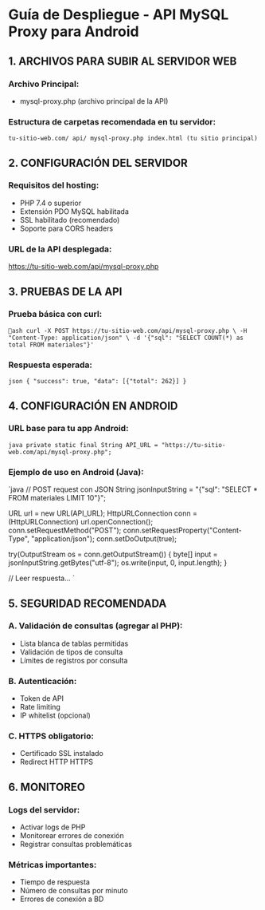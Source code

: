 ﻿# Guía de Despliegue - API MySQL Proxy para Android

## 1. ARCHIVOS PARA SUBIR AL SERVIDOR WEB

### Archivo Principal:
- mysql-proxy.php (archivo principal de la API)

### Estructura de carpetas recomendada en tu servidor:
`
tu-sitio-web.com/
 api/
    mysql-proxy.php
 index.html (tu sitio principal)
`

## 2. CONFIGURACIÓN DEL SERVIDOR

### Requisitos del hosting:
- PHP 7.4 o superior
- Extensión PDO MySQL habilitada
- SSL habilitado (recomendado)
- Soporte para CORS headers

### URL de la API desplegada:
https://tu-sitio-web.com/api/mysql-proxy.php

## 3. PRUEBAS DE LA API

### Prueba básica con curl:
`ash
curl -X POST https://tu-sitio-web.com/api/mysql-proxy.php \
  -H "Content-Type: application/json" \
  -d '{"sql": "SELECT COUNT(*) as total FROM materiales"}'
`

### Respuesta esperada:
`json
{
  "success": true,
  "data": [{"total": 262}]
}
`

## 4. CONFIGURACIÓN EN ANDROID

### URL base para tu app Android:
`java
private static final String API_URL = "https://tu-sitio-web.com/api/mysql-proxy.php";
`

### Ejemplo de uso en Android (Java):
`java
// POST request con JSON
String jsonInputString = "{"sql": "SELECT * FROM materiales LIMIT 10"}";

URL url = new URL(API_URL);
HttpURLConnection conn = (HttpURLConnection) url.openConnection();
conn.setRequestMethod("POST");
conn.setRequestProperty("Content-Type", "application/json");
conn.setDoOutput(true);

try(OutputStream os = conn.getOutputStream()) {
    byte[] input = jsonInputString.getBytes("utf-8");
    os.write(input, 0, input.length);
}

// Leer respuesta...
`

## 5. SEGURIDAD RECOMENDADA

### A. Validación de consultas (agregar al PHP):
- Lista blanca de tablas permitidas
- Validación de tipos de consulta
- Límites de registros por consulta

### B. Autenticación:
- Token de API
- Rate limiting
- IP whitelist (opcional)

### C. HTTPS obligatorio:
- Certificado SSL instalado
- Redirect HTTP  HTTPS

## 6. MONITOREO

### Logs del servidor:
- Activar logs de PHP
- Monitorear errores de conexión
- Registrar consultas problemáticas

### Métricas importantes:
- Tiempo de respuesta
- Número de consultas por minuto
- Errores de conexión a BD
